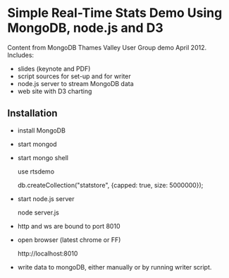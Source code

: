 

Simple Real-Time Stats Demo Using MongoDB, node.js and D3
=========================================================

Content from MongoDB Thames Valley User Group demo
April 2012. Includes:

- slides (keynote and PDF)
- script sources for set-up and for writer
- node.js server to stream MongoDB data
- web site with D3 charting

Installation
------------

- install MongoDB
- start mongod
- start mongo shell

	use rtsdemo

	db.createCollection("statstore", {capped: true, size: 5000000});

- start node.js server

	node server.js

- http and ws are bound to port 8010
- open browser (latest chrome or FF)

	http://localhost:8010

- write data to mongoDB, either manually or by running writer script.

